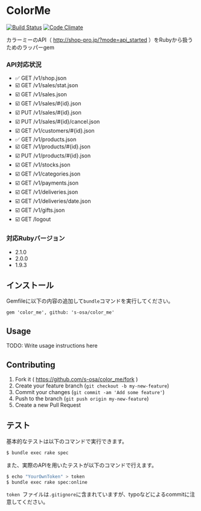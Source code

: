 # ColorMe
[![Build Status](https://travis-ci.org/s-osa/color_me.png?branch=master)](https://travis-ci.org/s-osa/color_me)
[![Code Climate](https://codeclimate.com/github/s-osa/color_me.png)](https://codeclimate.com/github/s-osa/color_me)

カラーミーのAPI（ http://shop-pro.jp/?mode=api_started ）をRubyから扱うためのラッパーgem

### API対応状況

- :white_check_mark:      GET /v1/shop.json
- :ballot_box_with_check: GET /v1/sales/stat.json
- :ballot_box_with_check: GET /v1/sales.json
- :ballot_box_with_check: GET /v1/sales/#{id}.json
- :ballot_box_with_check: PUT /v1/sales/#{id}.json
- :ballot_box_with_check: PUT /v1/sales/#{id}/cancel.json
- :ballot_box_with_check: GET /v1/customers/#{id}.json
- :white_check_mark:      GET /v1/products.json
- :ballot_box_with_check: GET /v1/products/#{id}.json
- :ballot_box_with_check: PUT /v1/products/#{id}.json
- :ballot_box_with_check: GET /v1/stocks.json
- :ballot_box_with_check: GET /v1/categories.json
- :ballot_box_with_check: GET /v1/payments.json
- :ballot_box_with_check: GET /v1/deliveries.json
- :ballot_box_with_check: GET /v1/deliveries/date.json
- :ballot_box_with_check: GET /v1/gifts.json 
- :ballot_box_with_check: GET /logout


### 対応Rubyバージョン

- 2.1.0
- 2.0.0
- 1.9.3


## インストール

Gemfileに以下の内容の追加して`bundle`コマンドを実行してください。

    gem 'color_me', github: 's-osa/color_me'

## Usage

TODO: Write usage instructions here

## Contributing

1. Fork it ( https://github.com/s-osa/color_me/fork )
2. Create your feature branch (`git checkout -b my-new-feature`)
3. Commit your changes (`git commit -am 'Add some feature'`)
4. Push to the branch (`git push origin my-new-feature`)
5. Create a new Pull Request

## テスト

基本的なテストは以下のコマンドで実行できます。

```sh
$ bundle exec rake spec
```

また、実際のAPIを用いたテストが以下のコマンドで行えます。

```sh
$ echo "YourOwnToken" > token
$ bundle exec rake spec:online
```

`token `ファイルは`.gitignore`に含まれていますが、typoなどによるcommitに注意してください。
